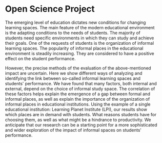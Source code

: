 # Open Science Project
The emerging level of education dictates new conditions for changing learning spaces. The main feature of the modern educational environment is the adapting conditions to the needs of students. The majority of students need specific environments in which they can study and achieve their goals. One of the requests of students is the organization of informal learning spaces. The popularity of informal places in the educational environment is steadily increasing. They are considered to have a positive effect on the student performance. 

However, the precise methods of the evaluation of the above-mentioned impact are uncertain. Here we show different ways of analyzing and identifying the link between so-called informal learning spaces and students' performance. We have found that many factors, both internal and external, depend on the choice of informal study space. The correlation of these factors helps explain the emergence of a gap between formal and informal places, as well as explain the importance of the organization of informal places in educational institutions. Using the example of a single educational institution: Learning Planet Institute (LPI), our results show which places are in demand with students. What reasons students have for choosing them, as well as what might be a hindrance to productivity. We anticipate that our research can be a starting point for a more sophisticated and wider exploration of the impact of informal spaces on students' performance. 
